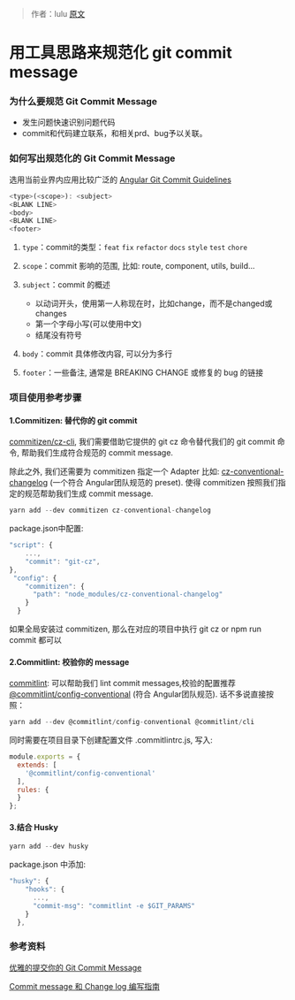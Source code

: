 > 作者：lulu
> [原文](https://github.com/whhlulu/blog)

# 用工具思路来规范化 git commit message

### 为什么要规范 Git Commit Message
- 发生问题快速识别问题代码
- commit和代码建立联系，和相关prd、bug予以关联。

### 如何写出规范化的 Git Commit Message
选用当前业界内应用比较广泛的 [Angular Git Commit Guidelines](https://github.com/angular/angular.js/blob/master/DEVELOPERS.md#-git-commit-guidelines)

```js
<type>(<scope>): <subject>
<BLANK LINE>
<body>
<BLANK LINE>
<footer>
```

1. `type`：commit的类型：`feat` `fix` `refactor` `docs` `style` `test` `chore`

2. `scope`：commit 影响的范围, 比如: route, component, utils, build...

3. `subject`：commit 的概述

    - 以动词开头，使用第一人称现在时，比如change，而不是changed或changes
    - 第一个字母小写(可以使用中文)
    - 结尾没有符号

4. `body`：commit 具体修改内容, 可以分为多行

5. `footer`：一些备注, 通常是 BREAKING CHANGE 或修复的 bug 的链接

### 项目使用参考步骤
#### 1.Commitizen: 替代你的 git commit
[commitizen/cz-cli](https://github.com/commitizen/cz-cli), 我们需要借助它提供的 git cz 命令替代我们的 git commit 命令, 帮助我们生成符合规范的 commit message.

除此之外, 我们还需要为 commitizen 指定一个 Adapter 比如: [cz-conventional-changelog](https://github.com/commitizen/cz-conventional-changelog) (一个符合 Angular团队规范的 preset). 使得 commitizen 按照我们指定的规范帮助我们生成 commit message.

```js
yarn add --dev commitizen cz-conventional-changelog
```

package.json中配置:

```js
"script": {
    ...,
    "commit": "git-cz",
},
 "config": {
    "commitizen": {
      "path": "node_modules/cz-conventional-changelog"
    }
  }
```

如果全局安装过 commitizen, 那么在对应的项目中执行 git cz or npm run commit 都可以

#### 2.Commitlint: 校验你的 message
[commitlint](https://github.com/marionebl/commitlint): 可以帮助我们 lint commit messages,校验的配置推荐 [@commitlint/config-conventional]() (符合 Angular团队规范).
话不多说直接按照：
```js
yarn add --dev @commitlint/config-conventional @commitlint/cli
```

同时需要在项目目录下创建配置文件 .commitlintrc.js, 写入:
```js
module.exports = {
  extends: [
    '@commitlint/config-conventional'
  ],
  rules: {
  }
};
```

#### 3.结合 Husky
```js
yarn add --dev husky
```

package.json 中添加:
```js
"husky": {
    "hooks": {
      ...,
      "commit-msg": "commitlint -e $GIT_PARAMS"
    }
  },
```



### 参考资料

[优雅的提交你的 Git Commit Message](https://juejin.im/post/5afc5242f265da0b7f44bee4)

[Commit message 和 Change log 编写指南](http://www.ruanyifeng.com/blog/2016/01/commit_message_change_log.html)
